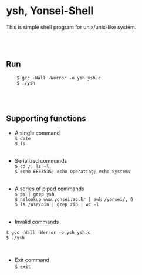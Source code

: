 # ysh, Yonsei-Shell
This is simple shell program for unix/unix-like system.
<br><br><br><br> 


Run
--------------------------------------
        $ gcc -Wall -Werror -o ysh ysh.c
        $ ./ysh

<br><br>

Supporting functions
--------------------------------------
* A single command<br>
```$ date```<br>
```$ ls```<br><br>

* Serialized commands<br>
```$ cd /; ls -l```<br>
```$ echo EEE3535; echo Operating; echo Systems```<br><br>

* A series of piped commands<br>
```$ ps | grep ysh```<br>
```$ nslookup www.yonsei.ac.kr | awk /yonsei/, 0```<br>
```$ ls /usr/bin | grep zip | wc -l```<br><br>
* Invalid commands
<pre><code>$ gcc -Wall -Werror -o ysh ysh.c
$ ./ysh</code></pre>  
<br>

* Exit command<br>
```$ exit```<br>
	



 

 

 

 

 

 

 

 

 

 

 

 

 

 

 

 

 

 

 

 

 

 

 

 

 
